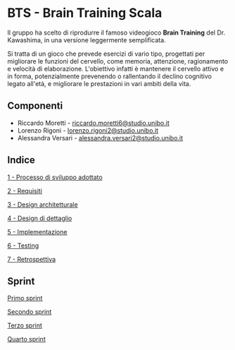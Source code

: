 # BTS - Brain Training Scala

Il gruppo ha scelto di riprodurre il famoso videogioco **Brain Training** del Dr. Kawashima, in una versione leggermente semplificata. 

Si tratta di un gioco che prevede esercizi di vario tipo, progettati per migliorare le funzioni del cervello, come memoria, attenzione, ragionamento e velocità di elaborazione.
L'obiettivo infatti è mantenere il cervello attivo e in forma, potenzialmente prevenendo o rallentando il declino cognitivo legato all'età, e migliorare le prestazioni in vari ambiti della vita. 

## Componenti 

* Riccardo Moretti - riccardo.moretti6@studio.unibo.it
* Lorenzo Rigoni - lorenzo.rigoni2@studio.unibo.it
* Alessandra Versari - alessandra.versari2@studio.unibo.it 

## Indice
[1 - Processo di sviluppo adottato](ProcessoDiSviluppoAdottato.md) 

[2 - Requisiti ](RequirementsSpecification.md)

[3 - Design architetturale](DesignArchitetturale.md)

[4 - Design di dettaglio](DesignDiDettaglio.md)

[5 - Implementazione](Implementazione.md)

[6 - Testing](Testing.md)

[7 - Retrospettiva](Retrospettiva.md)

## Sprint

[Primo sprint](process/firstMeeting.md)

[Secondo sprint]()

[Terzo sprint]()

[Quarto sprint]()

